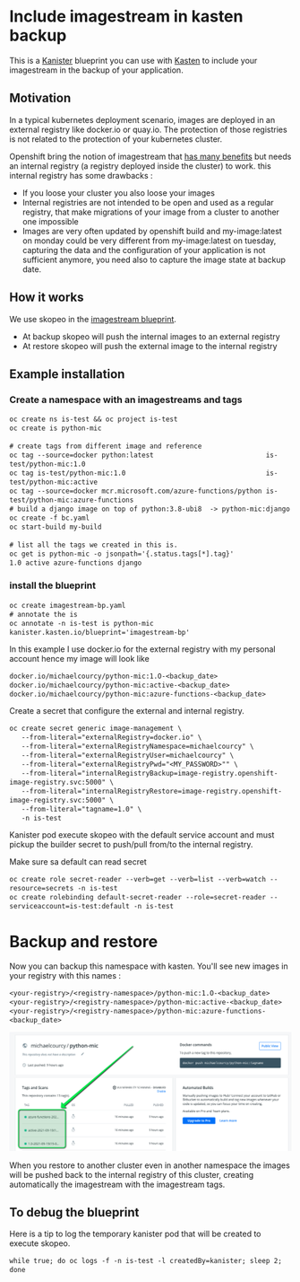 # Include imagestream in kasten backup 

This is a [Kanister](https://docs.kasten.io/latest/kanister/kanister.html) blueprint you can use with [Kasten](https://www.kasten.io) to include your imagestream in the backup of your application.

## Motivation 

In a typical kubernetes deployment scenario, images are deployed in an external registry like docker.io or quay.io. The protection of those registries is not related to the protection of your kubernetes cluster. 

Openshift bring the notion of imagestream that [has many benefits](https://docs.openshift.com/container-platform/4.7/openshift_images/images-understand.html#images-imagestream-use_images-understand) but needs an internal registry (a registry deployed inside the cluster) to work.   this internal registry has some drawbacks : 
*  If you loose your cluster you also loose your images
*  Internal registries are not intended to be open and used as a regular registry, that make migrations of your image from a cluster to another one impossible
*  Images are very often updated by openshift build and my-image:latest on monday could be very different from my-image:latest on tuesday, capturing the data and the configuration of your application is not sufficient anymore, you need also to capture the image state at backup date.

## How it works

We use skopeo in the [imagestream blueprint](./imagestream-bp.yaml). 
*  At backup skopeo will push the internal images to an external registry
*  At restore skopeo will push the external image to the internal registry 

## Example installation 

### Create a namespace with an imagestreams and tags

```
oc create ns is-test && oc project is-test
oc create is python-mic

# create tags from different image and reference
oc tag --source=docker python:latest                            is-test/python-mic:1.0      
oc tag is-test/python-mic:1.0                                   is-test/python-mic:active   
oc tag --source=docker mcr.microsoft.com/azure-functions/python is-test/python-mic:azure-functions        
# build a django image on top of python:3.8-ubi8  -> python-mic:django 
oc create -f bc.yaml 
oc start-build my-build

# list all the tags we created in this is.
oc get is python-mic -o jsonpath='{.status.tags[*].tag}'    
1.0 active azure-functions django
```


### install the blueprint 

```
oc create imagestream-bp.yaml 
# annotate the is 
oc annotate -n is-test is python-mic kanister.kasten.io/blueprint='imagestream-bp' 
```

In this example I use docker.io for the external registry with my personal account hence my image will look like 
```
docker.io/michaelcourcy/python-mic:1.O-<backup_date>
docker.io/michaelcourcy/python-mic:active-<backup_date>
docker.io/michaelcourcy/python-mic:azure-functions-<backup_date>
```

Create a secret that configure the external and internal registry. 
```
oc create secret generic image-management \
   --from-literal="externalRegistry=docker.io" \
   --from-literal="externalRegistryNamespace=michaelcourcy" \
   --from-literal="externalRegistryUser=michaelcourcy" \
   --from-literal="externalRegistryPwd="<MY_PASSWORD>"" \
   --from-literal="internalRegistryBackup=image-registry.openshift-image-registry.svc:5000" \
   --from-literal="internalRegistryRestore=image-registry.openshift-image-registry.svc:5000" \
   --from-literal="tagname=1.0" \
   -n is-test
```

Kanister pod execute skopeo with the default service account and must pickup the builder secret to push/pull from/to the internal registry.

Make sure sa default can read secret 
```
oc create role secret-reader --verb=get --verb=list --verb=watch --resource=secrets -n is-test
oc create rolebinding default-secret-reader --role=secret-reader --serviceaccount=is-test:default -n is-test
```

# Backup and restore

Now you can backup this namespace with kasten. You'll see new images in your registry with this names :
```
<your-registry>/<registry-namespace>/python-mic:1.O-<backup_date>
<your-registry>/<registry-namespace>/python-mic:active-<backup_date>
<your-registry>/<registry-namespace>/python-mic:azure-functions-<backup_date>
```

![Images in docker.io](./docker-io.png)

When you restore to another cluster even in another namespace the images will be pushed back to the internal registry of this cluster, creating automatically the imagestream with the imagestream tags.

## To debug the blueprint

Here is a tip to log the temporary kanister pod that will be created to execute skopeo.

```
while true; do oc logs -f -n is-test -l createdBy=kanister; sleep 2; done
```

